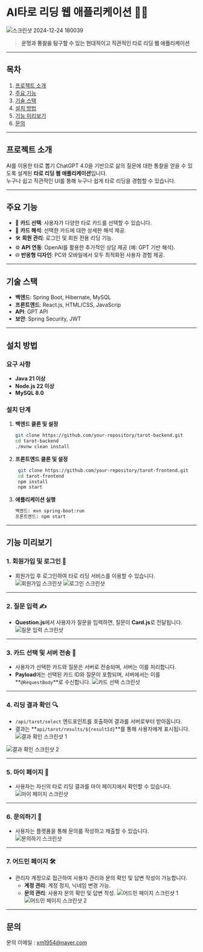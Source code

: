# AI타로 리딩 웹 애플리케이션 🎴✨

![스크린샷 2024-12-24 180039](https://github.com/user-attachments/assets/fe75a70c-49b9-4565-bb58-a868923f1e92) 
> **운명과 통찰을 탐구할 수 있는 현대적이고 직관적인 타로 리딩 웹 애플리케이션**

---

## 목차
1. [프로젝트 소개](#프로젝트-소개)
2. [주요 기능](#주요-기능)
3. [기술 스택](#기술-스택)
4. [설치 방법](#설치-방법)
5. [기능 미리보기](#기능-미리보기)
6. [문의](#문의)

---

## 프로젝트 소개

AI를 이용한 타로 뽑기
ChatGPT 4.0을 기반으로 삶의 질문에 대한 통찰을 얻을 수 있도록 설계된 **타로 리딩 웹 애플리케이션**입니다.  
누구나 쉽고 직관적인 UI를 통해 누구나 쉽게 타로 리딩을 경험할 수 있습니다.

---

## 주요 기능

- 🔮 **카드 선택**: 사용자가 다양한 타로 카드를 선택할 수 있습니다.
- 📜 **카드 해석**: 선택한 카드에 대한 상세한 해석 제공.
- 🛠️ **회원 관리**: 로그인 및 회원 전용 리딩 기능.
- ⚙️ **API 연동**: OpenAI를 활용한 추가적인 상담 제공 (예: GPT 기반 해석).
- 🌐 **반응형 디자인**: PC와 모바일에서 모두 최적화된 사용자 경험 제공.

---

## 기술 스택

- **백엔드**: Spring Boot, Hibernate, MySQL
- **프론트엔드**: React.js, HTML/CSS, JavaScrip
- **API**: GPT API
- **보안**: Spring Security, JWT
---

## 설치 방법

### 요구 사항
- **Java 21 이상**
- **Node.js 22 이상**
- **MySQL 8.0**

### 설치 단계
1. **백엔드 클론 및 설정**
   ```bash
   git clone https://github.com/your-repository/tarot-backend.git
   cd tarot-backend
   ./mvnw clean install

2. **프론트엔드 클론 및 설정**
   ```bash
    git clone https://github.com/your-repository/tarot-frontend.git
    cd tarot-frontend
    npm install
    npm start

4. **애플리케이션 실행**
    ```bash
    백엔드: mvn spring-boot:run
    프론트엔드: npm start
   
---
## 기능 미리보기

### 1. 회원가입 및 로그인 🔑
- 회원가입 후 로그인하여 타로 리딩 서비스를 이용할 수 있습니다.
![회원가입 스크린샷](https://github.com/user-attachments/assets/5ee69707-ed9a-4e7b-8c45-e9414cad891f)
![로그인 스크린샷](https://github.com/user-attachments/assets/c034ee07-a0aa-4323-a820-1a3d3d50940d)

---

### 2. 질문 입력 ✍️
- **Question.js**에서 사용자가 질문을 입력하면, 질문이 **Card.js**로 전달됩니다.
![질문 입력 스크린샷](https://github.com/user-attachments/assets/d9aa405e-be62-424f-b754-1e750cb065ea)

---

### 3. 카드 선택 및 서버 전송 🎴
- 사용자가 선택한 카드와 질문은 서버로 전송되며, 서버는 이를 처리합니다.
- **Payload**에는 선택된 카드 ID와 질문이 포함되며, 서버에서는 이를 **`@RequestBody`**로 수신합니다.
![카드 선택 스크린샷](https://github.com/user-attachments/assets/24a8da5a-b834-493c-acd2-b409191813bb)

---

### 4. 리딩 결과 확인 🔍
- `/api/tarot/select` 엔드포인트를 호출하여 결과를 서버로부터 받아옵니다.
- 결과는 **`api/tarot/results/${resultId}`**를 통해 사용자에게 표시됩니다.
![결과 확인 스크린샷 1](https://github.com/user-attachments/assets/89e7946b-70cd-4079-95f4-c66a421c7b39)


![결과 확인 스크린샷 2](https://github.com/user-attachments/assets/0dd3a1fc-7702-4ba0-86fb-4765e7004fbb)

---

### 5. 마이 페이지 👤
- 사용자는 자신의 타로 리딩 결과를 마이 페이지에서 확인할 수 있습니다.
![마이 페이지 스크린샷](https://github.com/user-attachments/assets/12ddf809-17f4-444c-8ddd-026c340cb572)

---

### 6. 문의하기 💬
- 사용자는 플랫폼을 통해 문의를 작성하고 제출할 수 있습니다.
![문의하기 스크린샷](https://github.com/user-attachments/assets/786ea022-3343-44d1-a0e5-49438097f1c9)

---

### 7. 어드민 페이지 🛠️
- 관리자 계정으로 접근하여 사용자 관리와 문의 확인 및 답변 작성이 가능합니다.
  - **계정 관리**: 계정 정지, 닉네임 변경 가능.
  - **문의 관리**: 사용자 문의 확인 및 답변 작성.
![어드민 페이지 스크린샷 1](https://github.com/user-attachments/assets/ce458802-0f0c-45e2-a514-e694a3fd1218)
![어드민 페이지 스크린샷 2](https://github.com/user-attachments/assets/f40ba7ca-ed2b-4fd1-8964-d28803050bee)

---

## 문의

문의 이메일 : xm1954@naver.com


